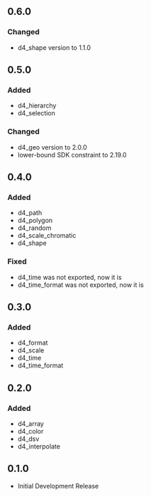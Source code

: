 ## 0.6.0

### Changed

- d4_shape version to 1.1.0

## 0.5.0

### Added

- d4_hierarchy
- d4_selection

### Changed

- d4_geo version to 2.0.0
- lower-bound SDK constraint to 2.19.0

## 0.4.0

### Added

- d4_path
- d4_polygon
- d4_random
- d4_scale_chromatic
- d4_shape

### Fixed

- d4_time was not exported, now it is
- d4_time_format was not exported, now it is

## 0.3.0

### Added

- d4_format
- d4_scale
- d4_time
- d4_time_format

## 0.2.0

### Added

- d4_array
- d4_color
- d4_dsv
- d4_interpolate

## 0.1.0

- Initial Development Release

